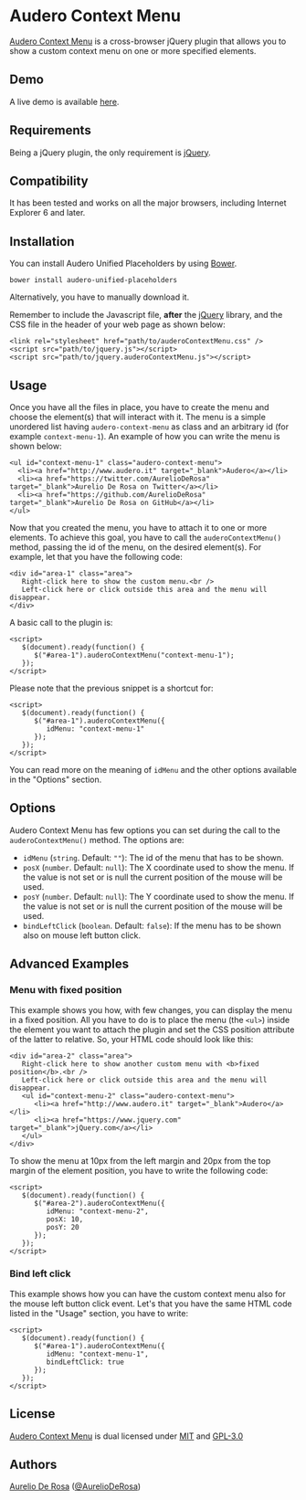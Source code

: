 # Audero Context Menu #
[Audero Context Menu](https://github.com/AurelioDeRosa/Audero-Context-Menu) is a cross-browser jQuery plugin that allows you to show a custom context menu on one or more specified elements.

## Demo ##
A live demo is available [here](http://htmlpreview.github.io/?https://github.com/AurelioDeRosa/Audero-Context-Menu/blob/master/demo/index.html).

## Requirements ##
Being a jQuery plugin, the only requirement is [jQuery](http://www.jquery.com).

## Compatibility ##
It has been tested and works on all the major browsers, including Internet Explorer 6 and later.

## Installation ##
You can install Audero Unified Placeholders by using [Bower](http://bower.io).

    bower install audero-unified-placeholders

Alternatively, you have to manually download it.

Remember to include the Javascript file, **after** the [jQuery](http://www.jquery.com) library, and the CSS file in the header of your web page as shown below:

    <link rel="stylesheet" href="path/to/auderoContextMenu.css" />
    <script src="path/to/jquery.js"></script>
    <script src="path/to/jquery.auderoContextMenu.js"></script>

## Usage ##
Once you have all the files in place, you have to create the menu and choose the element(s) that will interact with it. The menu is a simple unordered list having `audero-context-menu` as class and an arbitrary id (for example `context-menu-1`).
An example of how you can write the menu is shown below:

    <ul id="context-menu-1" class="audero-context-menu">
      <li><a href="http://www.audero.it" target="_blank">Audero</a></li>
      <li><a href="https://twitter.com/AurelioDeRosa" target="_blank">Aurelio De Rosa on Twitter</a></li>
      <li><a href="https://github.com/AurelioDeRosa" target="_blank">Aurelio De Rosa on GitHub</a></li>
    </ul>

Now that you created the menu, you have to attach it to one or more elements. To achieve this goal, you have to call the `auderoContextMenu()` method, passing the id of the menu, on the desired element(s).
For example, let that you have the following code:

    <div id="area-1" class="area">
       Right-click here to show the custom menu.<br />
       Left-click here or click outside this area and the menu will disappear.
    </div>

A basic call to the plugin is:

    <script>
       $(document).ready(function() {
          $("#area-1").auderoContextMenu("context-menu-1");
       });
    </script>

Please note that the previous snippet is a shortcut for:

    <script>
       $(document).ready(function() {
          $("#area-1").auderoContextMenu({
             idMenu: "context-menu-1"
          });
       });
    </script>

You can read more on the meaning of `idMenu` and the other options available in the "Options" section.

## Options ##
Audero Context Menu has few options you can set during the call to the `auderoContextMenu()` method. The options are:

* `idMenu` (`string`. Default: `""`): The id of the menu that has to be shown.
* `posX` (`number`. Default: `null`): The X coordinate used to show the menu. If the value is not set or is null the current position of the mouse will be used.
* `posY` (`number`. Default: `null`): The Y coordinate used to show the menu. If the value is not set or is null the current position of the mouse will be used.
* `bindLeftClick` (`boolean`. Default: `false`): If the menu has to be shown also on mouse left button click.

## Advanced Examples ##
### Menu with fixed position ###
This example shows you how, with few changes, you can display the menu in a fixed position. All you have to do is to place the menu (the `<ul>`) inside the element you want to attach the plugin and set the CSS position attribute of the latter to relative.
So, your HTML code should look like this:

    <div id="area-2" class="area">
       Right-click here to show another custom menu with <b>fixed position</b>.<br />
       Left-click here or click outside this area and the menu will disappear.
       <ul id="context-menu-2" class="audero-context-menu">
          <li><a href="http://www.audero.it" target="_blank">Audero</a></li>
          <li><a href="https://www.jquery.com" target="_blank">jQuery.com</a></li>
       </ul>
    </div>

To show the menu at 10px from the left margin and 20px from the top margin of the element position, you have to write the following code:

    <script>
       $(document).ready(function() {
          $("#area-2").auderoContextMenu({
             idMenu: "context-menu-2",
             posX: 10,
             posY: 20
          });
       });
    </script>

### Bind left click ###
This example shows how you can have the custom context menu also for the mouse left button click event. Let's that you have the same HTML code listed in the "Usage" section, you have to write:

    <script>
       $(document).ready(function() {
          $("#area-1").auderoContextMenu({
             idMenu: "context-menu-1",
             bindLeftClick: true
          });
       });
    </script>

## License ##
[Audero Context Menu](https://github.com/AurelioDeRosa/Audero-Context-Menu) is dual licensed under [MIT](http://www.opensource.org/licenses/MIT) and [GPL-3.0](http://opensource.org/licenses/GPL-3.0)

## Authors ##
[Aurelio De Rosa](http://www.audero.it) ([@AurelioDeRosa](https://twitter.com/AurelioDeRosa))